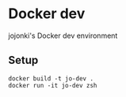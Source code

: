 # Docker dev
jojonki's Docker dev environment


## Setup
```
docker build -t jo-dev .
docker run -it jo-dev zsh
```
